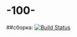 # -100-

##сборка: [![Build Status](https://travis-ci.org/jksowl/100.svg?branch=master)](https://travis-ci.org/jksowl/100)

